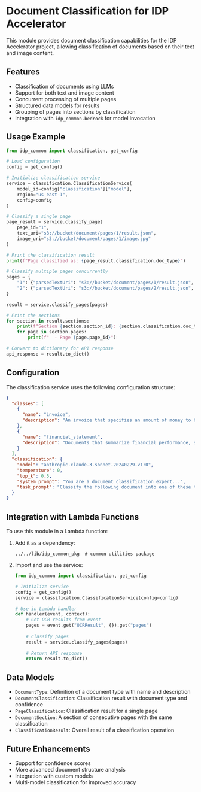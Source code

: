 # Document Classification for IDP Accelerator

This module provides document classification capabilities for the IDP Accelerator project, allowing classification of documents based on their text and image content.

## Features

- Classification of documents using LLMs
- Support for both text and image content
- Concurrent processing of multiple pages
- Structured data models for results
- Grouping of pages into sections by classification
- Integration with `idp_common.bedrock` for model invocation

## Usage Example

```python
from idp_common import classification, get_config

# Load configuration
config = get_config()

# Initialize classification service
service = classification.ClassificationService(
    model_id=config["classification"]["model"],
    region="us-east-1",
    config=config
)

# Classify a single page
page_result = service.classify_page(
    page_id="1",
    text_uri="s3://bucket/document/pages/1/result.json",
    image_uri="s3://bucket/document/pages/1/image.jpg"
)

# Print the classification result
print(f"Page classified as: {page_result.classification.doc_type}")

# Classify multiple pages concurrently
pages = {
    "1": {"parsedTextUri": "s3://bucket/document/pages/1/result.json", "imageUri": "s3://bucket/document/pages/1/image.jpg"},
    "2": {"parsedTextUri": "s3://bucket/document/pages/2/result.json", "imageUri": "s3://bucket/document/pages/2/image.jpg"}
}

result = service.classify_pages(pages)

# Print the sections
for section in result.sections:
    print(f"Section {section.section_id}: {section.classification.doc_type}")
    for page in section.pages:
        print(f"  - Page {page.page_id}")

# Convert to dictionary for API response
api_response = result.to_dict()
```

## Configuration

The classification service uses the following configuration structure:

```json
{
  "classes": [
    {
      "name": "invoice",
      "description": "An invoice that specifies an amount of money to be paid."
    },
    {
      "name": "financial_statement",
      "description": "Documents that summarize financial performance, such as income statements, balance sheets, or cash flow statements."
    }
  ],
  "classification": {
    "model": "anthropic.claude-3-sonnet-20240229-v1:0",
    "temperature": 0,
    "top_k": 0.5,
    "system_prompt": "You are a document classification expert...",
    "task_prompt": "Classify the following document into one of these types: {CLASS_NAMES_AND_DESCRIPTIONS}...\n\nDocument text:\n{DOCUMENT_TEXT}"
  }
}
```

## Integration with Lambda Functions

To use this module in a Lambda function:

1. Add it as a dependency:
   ```
   ../../lib/idp_common_pkg  # common utilities package
   ```

2. Import and use the service:
   ```python
   from idp_common import classification, get_config
   
   # Initialize service
   config = get_config()
   service = classification.ClassificationService(config=config)
   
   # Use in Lambda handler
   def handler(event, context):
       # Get OCR results from event
       pages = event.get("OCRResult", {}).get("pages")
       
       # Classify pages
       result = service.classify_pages(pages)
       
       # Return API response
       return result.to_dict()
   ```

## Data Models

- `DocumentType`: Definition of a document type with name and description
- `DocumentClassification`: Classification result with document type and confidence
- `PageClassification`: Classification result for a single page
- `DocumentSection`: A section of consecutive pages with the same classification
- `ClassificationResult`: Overall result of a classification operation

## Future Enhancements

- Support for confidence scores
- More advanced document structure analysis
- Integration with custom models
- Multi-model classification for improved accuracy